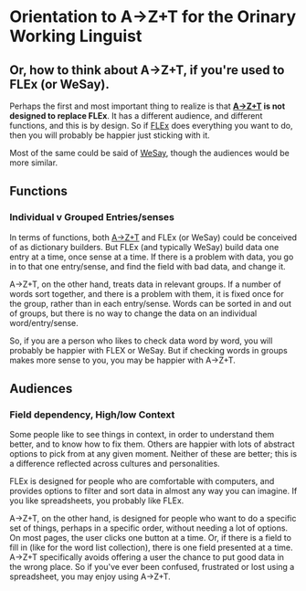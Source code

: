 # Orientation to A→Z+T for the Orinary Working Linguist

## Or, how to think about A→Z+T, if you're used to FLEx (or WeSay).

Perhaps the first and most important thing to realize is that **[A→Z+T](https://github.com/kent-rasmussen/azt) is not designed to replace FLEx**. It has a different audience, and different functions, and this is by design. So if [FLEx](https://software.sil.org/fieldworks/) does everything you want to do, then you will probably be happier just sticking with it.

Most of the same could be said of [WeSay](https://software.sil.org/wesay/), though the audiences would be more similar.

## Functions

### Individual v Grouped Entries/senses
In terms of functions, both [A→Z+T](https://github.com/kent-rasmussen/azt) and FLEx (or WeSay) could be conceived of as dictionary builders. But FLEx (and typically WeSay) build data one entry at a time, once sense at a time. If there is a problem with data, you go in to that one entry/sense, and find the field with bad data, and change it.

A→Z+T, on the other hand, treats data in relevant groups. If a number of words sort together, and there is a problem with them, it is fixed once for the group, rather than in each entry/sense. Words can be sorted in and out of groups, but there is no way to change the data on an individual word/entry/sense.

So, if you are a person who likes to check data word by word, you will probably be happier with FLEX or WeSay. But if checking words in groups makes more sense to you, you may be happier with A→Z+T.

## Audiences

### Field dependency, High/low Context
Some people like to see things in context, in order to understand them better, and to know how to fix them. Others are happier with lots of abstract options to pick from at any given moment. Neither of these are better; this is a difference reflected across cultures and personalities.

FLEx is designed for people who are comfortable with computers, and provides options to filter and sort data in almost any way you can imagine. If you like spreadsheets, you probably like FLEx.

A→Z+T, on the other hand, is designed for people who want to do a specific set of things, perhaps in a specific order, without needing a lot of options. On most pages, the user clicks one button at a time. Or, if there is a field to fill in (like for the word list collection), there is one field presented at a time. A→Z+T specifically avoids offering a user the chance to put good data in the wrong place. So if you've ever been confused, frustrated or lost using a spreadsheet, you may enjoy using A→Z+T.

